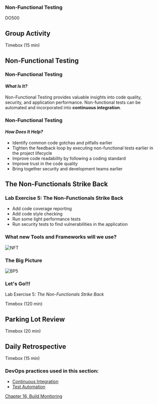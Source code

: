 <!-- .slide: data-background-image="images/RH_NewBrand_Background.png" -->
### Non-Functional Testing <!-- {_class="title-color"} -->
DO500 <!-- {_class="title-color"} -->



## Group Activity
Timebox (15 min) <!-- {_class="small"} -->



<!-- .slide: id="non-functional-testing"-->
## Non-Functional Testing


### Non-Functional Testing
#### _What Is It?_
Non-Functional Testing provides valuable insights into code quality, security, and
application performance. Non-functional tests can be automated and incorporated
into **continuous integration**.


### Non-Functional Testing
#### _How Does It Help?_
* Identify common code gotchas and pitfalls earlier
* Tighten the feedback loop by executing non-functional tests earlier in the
project lifecycle
* Improve code readability by following a coding standard
* Improve trust in the code quality
* Bring together security and development teams earlier



<!-- .slide: id="non-functionls-strike-back" -->
## The Non-Functionals Strike Back


### Lab Exercise 5: The Non-Functionals Strike Back
* Add code coverage reporting
* Add code style checking
* Run some light performance tests
* Run security tests to find vulnerabilities in the application


### What new Tools and Frameworks will we use?
![NFT](images/nft/lab5tech.png)


### The Big Picture
![BP5](images/nft/bp-5-non-functionals.jpg)


### Let's Go!!!
Lab Exercise 5: _The Non-Functionals Strike Back_

Timebox (120 min) <!-- {_class="small"} -->



## Parking Lot Review
Timebox (20 min) <!-- {_class="small"} -->



## Daily Retrospective
Timebox (15 min) <!-- {_class="small"} -->



<!-- .slide: data-background-image="images/chef-background.png", class="white-style" -->
### DevOps practices used in this section:
- [Continuous Integration](https://openpracticelibrary.com/practice/continuous-integration/)
- [Test Automation](https://openpracticelibrary.com/practice/test-automation/)



<!-- .slide: data-background-image="css/images/RH_Chapter_Title_Background2.png", class="white-style" -->
[Chapter 16, Build Monitoring](chapter16.html)
